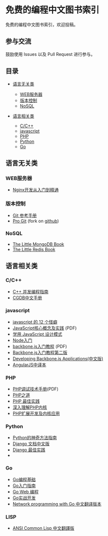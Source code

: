 免费的编程中文图书索引
============================

免费的编程中文图书索引，欢迎投稿。


## 参与交流

鼓励使用 Issues 以及 Pull Request 进行参与。

## 目录

* [语言无关类](#语言无关类)
  * [WEB服务器](#web服务器)
  * [版本控制](#版本控制)
  * [NoSQL](#nosql)
  
* [语言相关类](#语言相关类)
  * [C/C++](#cc)
  * [javascript](#javascript)
  * [PHP](#php)
  * [Python](#python)
  * [Go](#go)
  
## 语言无关类

### WEB服务器

* [Nginx开发从入门到精通](https://github.com/taobao/nginx-book)

### 版本控制

* [Git 参考手册](http://gitref.justjavac.com)
* [Pro Git](http://git-scm.com/book/zh) (fork on [github](https://github.com/progit/progit))

### NoSQL

* [The Little MongoDB Book](https://github.com/justinyhuang/the-little-mongodb-book-cn/blob/master/mongodb.md)
* [The Little Redis Book](https://github.com/JasonLai256/the-little-redis-book/blob/master/cn/redis.md)

## 语言相关类

### C/C++

* [C++ 并发编程指南](https://github.com/forhappy/A-Detailed-Cplusplus-Concurrency-Tutorial)
* [CGDB中文手册](https://github.com/leeyiw/cgdb-manual-in-chinese)

### javascript

* [javascript 的 12 个怪癖](https://github.com/justjavac/12-javascript-quirks)
* [JavaScript核心概念及实践](http://icodeit.org/jsccp/) (PDF)
* [学用 JavaScript 设计模式](http://www.oschina.net/translate/learning-javascript-design-patterns)
* [Node入门](http://www.nodebeginner.org/index-zh-cn.html)
* [backbone.js入门教程](http://www.the5fire.com/backbone-js-tutorials-pdf-download.html) (PDF)
* [Backbone.js入门教程第二版](https://github.com/the5fire/backbonejs-learning-note)
* [Developing Backbone.js Applications(中文版)](http://feliving.github.io/developing-backbone-applications)
* [AngularJS中译本](https://github.com/basestyle/angularjs-cn)

### PHP

* [PHP调试技术手册](http://www.laruence.com/2010/06/21/1608.html)(PDF)
* [PHP之道](https://github.com/wulijun/php-the-right-way)
* [PHP 最佳实践](https://github.com/justjavac/PHP-Best-Practices-zh_CN)
* [深入理解PHP内核](https://github.com/reeze/tipi)
* [PHP扩展开发及内核应用](https://github.com/walu/phpbook)

### Python

* [Python的神奇方法指南](http://article.yeeyan.org/view/311527/287706)
* [Django 文档中文版](https://django-document-cn.readthedocs.org/en/latest/)
* [Django 最佳实践](https://github.com/brantyoung/zh-django-best-practices/blob/master/readme.rst)
* 

### Go

* [Go编程基础](https://github.com/Unknwon/go-fundamental-programming)
* [Go入门指南](https://github.com/Unknwon/the-way-to-go_ZH_CN)
* [Go Web 编程](https://github.com/astaxie/build-web-application-with-golang)
* [Go实战开发](https://github.com/astaxie/Go-in-Action)
* [Network programming with Go 中文翻译版本](https://github.com/astaxie/NPWG_zh)

### LISP

* [ANSI Common Lisp 中文翻譯版](http://acl.readthedocs.org/en/latest/)
